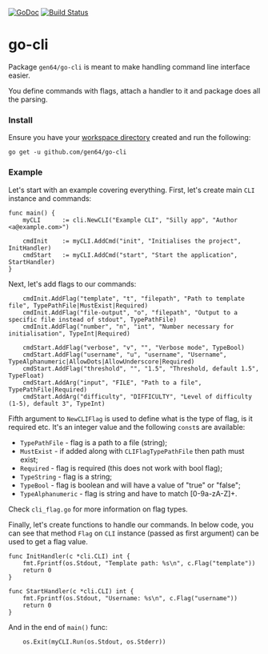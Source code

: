 [![GoDoc](https://godoc.org/github.com/gen64/go-cli?status.svg)](https://godoc.org/github.com/gen64/go-cli)
[![Build Status](https://travis-ci.org/gen64/go-cli.svg?branch=master)](https://travis-ci.org/gen64/go-cli)

# go-cli

Package `gen64/go-cli` is meant to make handling command line interface easier.

You define commands with flags, attach a handler to it and package does all
the parsing.

### Install

Ensure you have your
[workspace directory](https://golang.org/doc/code.html#Workspaces) created and
run the following:

```
go get -u github.com/gen64/go-cli
```

### Example

Let's start with an example covering everything. First, let's create main
`CLI` instance and commands:

```
func main() {
    myCLI      := cli.NewCLI("Example CLI", "Silly app", "Author <a@example.com>")

    cmdInit    := myCLI.AddCmd("init", "Initialises the project", InitHandler)
    cmdStart   := myCLI.AddCmd("start", "Start the application", StartHandler)
}
```

Next, let's add flags to our commands:

```
    cmdInit.AddFlag("template", "t", "filepath", "Path to template file", TypePathFile|MustExist|Required)
    cmdInit.AddFlag("file-output", "o", "filepath", "Output to a specific file instead of stdout", TypePathFile)
    cmdInit.AddFlag("number", "n", "int", "Number necessary for initialisation", TypeInt|Required)

    cmdStart.AddFlag("verbose", "v", "", "Verbose mode", TypeBool)
    cmdStart.AddFlag("username", "u", "username", "Username", TypeAlphanumeric|AllowDots|AllowUnderscore|Required)
    cmdStart.AddFlag("threshold", "", "1.5", "Threshold, default 1.5", TypeFloat)
    cmdStart.AddArg("input", "FILE", "Path to a file", TypePathFile|Required)
    cmdStart.AddArg("difficulty", "DIFFICULTY", "Level of difficulty (1-5), default 3", TypeInt)
```

Fifth argument to `NewCLIFlag` is used to define what is the type of flag, is
it required etc. It's an integer value and the following `const`s are
available:

* `TypePathFile` - flag is a path to a file (string);
* `MustExist` - if added along with `CLIFlagTypePathFile` then path must exist;
* `Required` - flag is required (this does not work with bool flag);
* `TypeString` - flag is a string;
* `TypeBool` - flag is boolean and will have a value of "true" or "false";
* `TypeAlphanumeric` - flag is string and have to match [0-9a-zA-Z]+.

Check `cli_flag.go` for more information on flag types.

Finally, let's create functions to handle our commands. In below code, you can
see that method `Flag` on `CLI` instance (passed as first argument) can be
used to get a flag value.

```
func InitHandler(c *cli.CLI) int {
    fmt.Fprintf(os.Stdout, "Template path: %s\n", c.Flag("template"))
    return 0
}

func StartHandler(c *cli.CLI) int {
    fmt.Fprintf(os.Stdout, "Username: %s\n", c.Flag("username"))
    return 0
}
```

And in the end of `main()` func:

```
    os.Exit(myCLI.Run(os.Stdout, os.Stderr))
```
